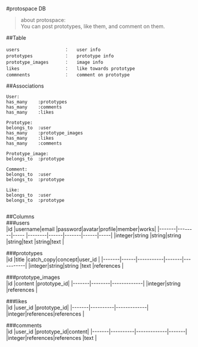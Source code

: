 #protospace DB

>about protospace:  
You can post prototypes, like them, and comment on them.

##Table  
  

    users                 ：   user info  
    prototypes            ：   prototype info  
    prototype_images      ：   image info  
    likes                 ：   like towards prototype  
    commnents             ：   comment on prototype  

##Associations  

```
User:  
has_many    :prototypes  
has_many    :comments  
has_many    :likes  
  
Prototype:  
belongs_to  :user
has_many    :prototype_images  
has_many    :likes  
has_many    :comments  
  
Prototype_image:  
belongs_to  :prototype

Comment:  
belongs_to  :user  
belongs_to  :prototype  
  
Like:  
belongs_to  :user  
belongs_to  :prototype  
  
```

##Columns  
###users  
|id     |username|email |password|avatar|profile|member|works|
|-------|--------|----- |--------|------|-------|------|-----|
|integer|string  |string|string  |string|text   |string|text |

###prototypes  
|id     |title |catch\_copy|concept|user\_id   |
|-------|------|-----------|-------|-----------|
|integer|string|string     |text   |references |

###prototype_images  
|id     |content |prototype\_id|
|-------|--------|-------------|
|integer|string  |references   |

###likes  
|id     |user\_id  |prototype\_id|
|-------|----------|-------------|
|integer|references|references   |

###comments  
|id     |user\_id  |prototype\_id|content|
|-------|----------|-------------|-------|
|integer|references|references   |text   |




